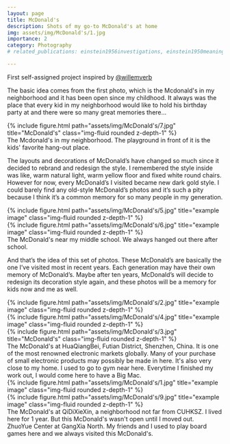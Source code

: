```yaml
---
layout: page
title: McDonald's
description: Shots of my go-to McDonald's at home
img: assets/img/McDonald's/1.jpg
importance: 2
category: Photography
# related_publications: einstein1956investigations, einstein1950meaning

---
```

First self-assigned project inspired by [@willemverb](https://www.youtube.com/watch?v=L-G2hRUz6vg) 

The basic idea comes from the first photo, which is the Mcdonald's in my neighborhood and it has been open since my childhood. It always was the place that every kid in my neighborhood would like to hold his birthday party at and there were so many great memories there...

<div class="row">
    <div class="col-sm-8 mt-3 mt-md-0 mx-auto">
        {% include figure.html path="assets/img/McDonald's/7.jpg" title="McDonald's" class="img-fluid rounded z-depth-1" %}
    </div>
</div>
<div class="caption">
    The Mcdonald's in my neighborhood. The playground in front of it is the kids' favorite hang-out place.
</div>

The layouts and decorations of McDonald’s have changed so much since it decided to rebrand and redesign the style. I remembered the style inside was like, warm natural light, warm yellow floor and fixed white round chairs. However for now, every McDonald’s I visited became new dark gold style.
I could barely find any old-style McDonald’s photos and it’s such a pity because I think it’s a common memory for so many people in my generation.

<div class="row justify-content-sm-center">
    <div class="col-sm-7 mt-3 mt-md-0">
        {% include figure.html path="assets/img/McDonald's/5.jpg" title="example image" class="img-fluid rounded z-depth-1" %}
    </div>
    <div class="col-sm-5 mt-3 mt-md-0">
        {% include figure.html path="assets/img/McDonald's/6.jpg" title="example image" class="img-fluid rounded z-depth-1" %}
    </div>
</div>
<div class="caption">
    The McDonald's near my middle school. We always hanged out there after school.
</div>


<!-- The code is simple.
Just wrap your images with `<div class="col-sm">` and place them inside `<div class="row">` (read more about the <a href="https://getbootstrap.com/docs/4.4/layout/grid/">Bootstrap Grid</a> system).
To make images responsive, add `img-fluid` class to each; for rounded corners and shadows use `rounded` and `z-depth-1` classes.
Here's the code for the last row of images above: -->

And that’s the idea of this set of photos. These McDonald’s are basically the one I’ve visited most in recent years. Each generation may have their own memory of McDonald’s. Maybe after ten years, McDonald’s will decide to redesign its decoration style again, and these photos will be a memory for kids now and me as well.

<div class="row justify-content-sm-center">
    <div class="col-sm mt-3 mt-md-0">
        {% include figure.html path="assets/img/McDonald's/2.jpg" title="example image" class="img-fluid rounded z-depth-1" %}
    </div>
    <div class="col-sm mt-3 mt-md-0">
        {% include figure.html path="assets/img/McDonald's/4.jpg" title="example image" class="img-fluid rounded z-depth-1" %}
    </div>
</div>
<div class="row">
    <div class="col-sm-8 mt-3 mt-md-0 mx-auto">
        {% include figure.html path="assets/img/McDonald's/3.jpg" title="McDonald's" class="img-fluid rounded z-depth-1" %}
    </div>
</div>
<div class="caption">
    The McDonald's at HuaQiangBei, Futian District, Shenzhen, China. It is one of the most renowned electronic markets globally. Many of your purchase of small electronic products may possibly be made in here. It's also very close to my home. I used to go to gym near here. Everytime I finished my work out, I would come here to have a Big Mac. 
</div>

<div class="row justify-content-sm-center">
    <div class="col-sm-7 mt-3 mt-md-0">
        {% include figure.html path="assets/img/McDonald's/1.jpg" title="example image" class="img-fluid rounded z-depth-1" %}
    </div>
    <div class="col-sm-5 mt-3 mt-md-0">
        {% include figure.html path="assets/img/McDonald's/9.jpg" title="example image" class="img-fluid rounded z-depth-1" %}
    </div>
    <div class="caption col-sm-7 mt-3 mt-md-0">
        The McDonald's at QiDiXieXin, a neighborhood not far from CUHKSZ. I lived here for 1 year. But this McDonald's wasn't open until I moved out. 
    </div>
    <div class="caption col-sm-5 mt-3 mt-md-0">
        ZhuoYue Center at GangXia North. My friends and I used to play board games here and we always visited this McDonald's. 
    </div>
    
</div>
